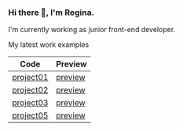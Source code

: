 ### Hi there 🐾, I'm Regina.
I'm currently working as junior front-end developer.

My latest work examples

| Code                                                 | Preview                                           |
|------------------------------------------------------|---------------------------------------------------|
| [project01](https://github.com/ginnovich/project01)  | [preview](https://ginnovich.github.com/project01) |
| [project02](https://github.com/ginnovich/project02)  | [preview](https://ginnovich.github.com/project02) |
| [project03](https://github.com/ginnovich/project03)  | [preview](https://ginnovich.github.com/project03) |
| [project05](https://github.com/ginnovich/project05)  | [preview](https://ginnovich.github.com/project05) |
